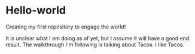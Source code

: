 # Hello-world
Creating my first repository to engage the world!

It is unclear what I am doing as of yet, but I assume it will have a good end result.
The walkthrough I'm following is talking about Tacos.  I like Tacos.
